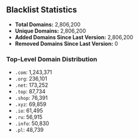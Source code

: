 ## Blacklist Statistics

- **Total Domains:** 2,806,200
- **Unique Domains:** 2,806,200
- **Added Domains Since Last Version:** 2,806,200
- **Removed Domains Since Last Version:** 0

### Top-Level Domain Distribution

-  `.com`: 1,243,371
-  `.org`: 236,101
-  `.net`: 173,252
-  `.top`: 87,734
-  `.shop`: 76,391
-  `.xyz`: 69,859
-  `.io`: 61,495
-  `.ru`: 56,915
-  `.info`: 50,830
-  `.pl`: 48,739
